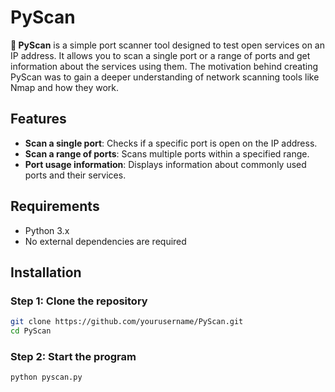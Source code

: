 # PyScan

**🐍 PyScan** is a simple port scanner tool designed to test open services on an IP address. It allows you to scan a single port or a range of ports and get information about the services using them. The motivation behind creating PyScan was to gain a deeper understanding of network scanning tools like Nmap and how they work.

## Features
- **Scan a single port**: Checks if a specific port is open on the IP address.
- **Scan a range of ports**: Scans multiple ports within a specified range.
- **Port usage information**: Displays information about commonly used ports and their services.

## Requirements

- Python 3.x
- No external dependencies are required

## Installation

### Step 1: Clone the repository

```bash
git clone https://github.com/yourusername/PyScan.git
cd PyScan
```

### Step 2: Start the program

```bash
python pyscan.py
```